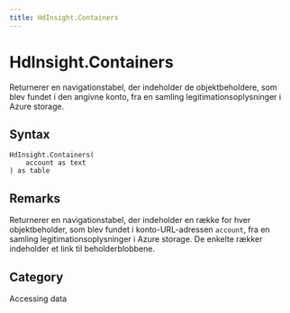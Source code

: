 ```yaml
---
title: HdInsight.Containers
---
```


# HdInsight.Containers


Returnerer en navigationstabel, der indeholder de objektbeholdere, som blev fundet i den angivne konto, fra en samling legitimationsoplysninger i Azure storage.


## Syntax

```powerquery
HdInsight.Containers(
    account as text
) as table
```


## Remarks

Returnerer en navigationstabel, der indeholder en række for hver objektbeholder, som blev fundet i konto-URL-adressen <code>account</code>, fra en samling legitimationsoplysninger i Azure storage. De enkelte rækker indeholder et link til beholderblobbene.



## Category
Accessing data
